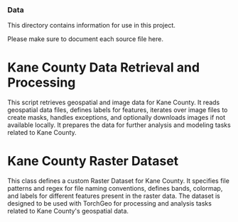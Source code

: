 ### Data

This directory contains information for use in this project. 

Please make sure to document each source file here.

# Kane County Data Retrieval and Processing

This script retrieves geospatial and image data for Kane County. It reads geospatial data files, defines labels for features, iterates over image files to create masks, handles exceptions, and optionally downloads images if not available locally. It prepares the data for further analysis and modeling tasks related to Kane County.

# Kane County Raster Dataset

This class defines a custom Raster Dataset for Kane County. It specifies file patterns and regex for file naming conventions, defines bands, colormap, and labels for different features present in the raster data. The dataset is designed to be used with TorchGeo for processing and analysis tasks related to Kane County's geospatial data.

